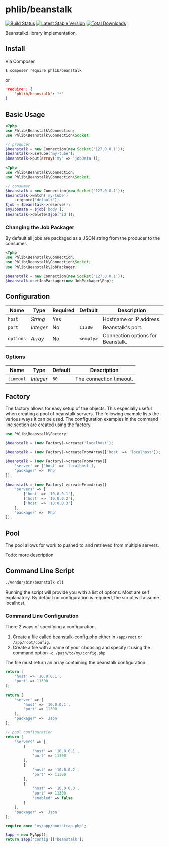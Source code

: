 # phlib/beanstalk

[![Build Status](https://img.shields.io/travis/phlib/beanstalk/master.svg)](https://travis-ci.org/phlib/beanstalk)
[![Latest Stable Version](https://img.shields.io/packagist/v/phlib/beanstalk.svg)](https://packagist.org/packages/phlib/beanstalk)
[![Total Downloads](https://img.shields.io/packagist/dt/phlib/beanstalk.svg)](https://packagist.org/packages/phlib/beanstalk)

Beanstalkd library implementation.

## Install

Via Composer

``` bash
$ composer require phlib/beanstalk
```
or
``` JSON
"require": {
    "phlib/beanstalk": "*"
}
```

## Basic Usage

``` php
<?php
use Phlib\Beanstalk\Connection;
use Phlib\Beanstalk\Connection\Socket;

// producer
$beanstalk = new Connection(new Socket('127.0.0.1'));
$beanstalk->useTube('my-tube');
$beanstalk->put(array('my' => 'jobData'));
```

``` php
<?php
use Phlib\Beanstalk\Connection;
use Phlib\Beanstalk\Connection\Socket;

// consumer
$beanstalk = new Connection(new Socket('127.0.0.1'));
$beanstalk->watch('my-tube')
    ->ignore('default');
$job = $beanstalk->reserve();
$myJobData = $job['body'];
$beanstalk->delete($job['id']);
```

### Changing the Job Packager

By default all jobs are packaged as a JSON string from the producer to the consumer.

``` php
<?php
use Phlib\Beanstalk\Connection;
use Phlib\Beanstalk\Connection\Socket;
use Phlib\Beanstalk\JobPackager;

$beanstalk = new Connection(new Socket('127.0.0.1'));
$beanstalk->setJobPackager(new JobPackager\Php);
```

## Configuration

|Name|Type|Required|Default|Description|
|----|----|--------|-------|-----------|
|`host`|*String*|Yes| |Hostname or IP address.|
|`port`|*Integer*|No|`11300`|Beanstalk's port.|
|`options`|*Array*|No|`<empty>`|Connection options for Beanstalk.|

### Options

|Name|Type|Default|Description|
|----|----|-------|-----------|
|`timeout`|*Integer*|`60`|The connection timeout.|

## Factory
The factory allows for easy setup of the objects. This especially useful when creating a pool of beanstalk servers. The
following example lists the various ways it can be used. The configuration examples in the command line section are 
created using the factory.

```php
use Phlib\Beanstalk\Factory;

$beanstalk = (new Factory)->create('localhost');

$beanstalk = (new Factory)->createFromArray(['host' => 'localhost']);

$beanstalk = (new Factory)->createFromArray([
    'server' => ['host' => 'localhost'],
    'packager' => 'Php'
]);

$beanstalk = (new Factory)->createFromArray([
    'servers' => [
        ['host' => '10.0.0.1'],
        ['host' => '10.0.0.2'],
        ['host' => '10.0.0.3']
    ],
    'packager' => 'Php'
]);

```

## Pool
The pool allows for work to pushed to and retrieved from multiple servers.

Todo: more description

## Command Line Script

```bash
./vendor/bin/beanstalk-cli
```

Running the script will provide you with a list of options. Most are self explanatory. By default no configuration is 
required, the script will assume localhost.

### Command Line Configuration

There 2 ways of specifying a configuration.

1. Create a file called beanstalk-config.php either in ```/app/root``` or ```/app/root/config```.
2. Create a file with a name of your choosing and specify it using the command option ```-c /path/to/my/config.php```

The file must return an array containing the beanstalk configuration.

```php
return [
    'host' => '10.0.0.1',
    'port' => 11300
];
```

```php
return [
    'server' => [
        'host' => '10.0.0.1',
        'port' => 11300
    ],
    'packager' => 'Json'
];
```

```php
// pool configuration
return [
    'servers' => [
        [
            'host' => '10.0.0.1',
            'port' => 11300
        ],
        [
            'host' => '10.0.0.2',
            'port' => 11300
        ],
        [
            'host' => '10.0.0.3',
            'port' => 11300,
            'enabled' => false
        ]
    ],
    'packager' => 'Json'
];
```

```php
require_once 'my/app/bootstrap.php';

$app = new MyApp();
return $app['config']['beanstalk'];

```
